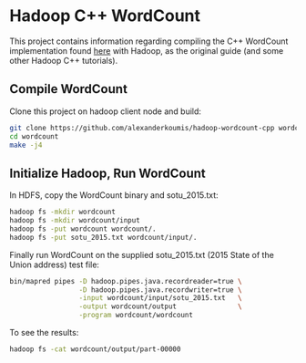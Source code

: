 # Hadoop C++ WordCount

This project contains information regarding compiling the C++ WordCount implementation found [here][wordcount_link] with Hadoop, as the original guide (and some other Hadoop C++ tutorials).

[wordcount_link]: http://cs.smith.edu/dftwiki/index.php/Hadoop_Tutorial_2.2_--_Running_C%2B%2B_Programs_on_Hadoop
[apache_hadoop_doc]: https://hadoop.apache.org/docs/stable/hadoop-project-dist/hadoop-common/SingleCluster.html

## Compile WordCount

Clone this project on hadoop client node and build:

```bash
git clone https://github.com/alexanderkoumis/hadoop-wordcount-cpp wordcount
cd wordcount
make -j4
```

## Initialize Hadoop, Run WordCount

In HDFS, copy the WordCount binary and sotu_2015.txt:

```bash
hadoop fs -mkdir wordcount
hadoop fs -mkdir wordcount/input
hadoop fs -put wordcount wordcount/.
hadoop fs -put sotu_2015.txt wordcount/input/.
```

Finally run WordCount on the supplied sotu_2015.txt (2015 State of the Union address) test file:

```bash
bin/mapred pipes -D hadoop.pipes.java.recordreader=true \
                 -D hadoop.pipes.java.recordwriter=true \
                 -input wordcount/input/sotu_2015.txt   \
                 -output wordcount/output               \
                 -program wordcount/wordcount
```

To see the results:

```bash
hadoop fs -cat wordcount/output/part-00000
```
